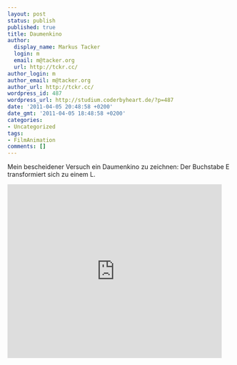 ```yaml
---
layout: post
status: publish
published: true
title: Daumenkino
author:
  display_name: Markus Tacker
  login: m
  email: m@tacker.org
  url: http://tckr.cc/
author_login: m
author_email: m@tacker.org
author_url: http://tckr.cc/
wordpress_id: 487
wordpress_url: http://studium.coderbyheart.de/?p=487
date: '2011-04-05 20:48:58 +0200'
date_gmt: '2011-04-05 18:48:58 +0200'
categories:
- Uncategorized
tags:
- FilmAnimation
comments: []
---
```

<p>Mein bescheidener Versuch ein Daumenkino zu zeichnen: Der Buchstabe E transformiert sich zu einem L.</p>
<p><iframe title="YouTube video player" width="480" height="390" src="http://www.youtube.com/embed/MeyosZG2QPw?rel=0" frameborder="0" allowfullscreen></iframe></p>
